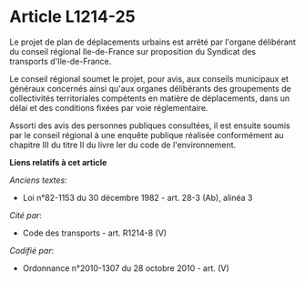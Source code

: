 # Article L1214-25

Le projet de plan de déplacements urbains est arrêté par l'organe délibérant du conseil régional Ile-de-France sur
proposition du Syndicat des transports d'Ile-de-France.

Le conseil régional soumet le projet, pour avis, aux conseils municipaux et généraux concernés ainsi qu'aux organes
délibérants des groupements de collectivités territoriales compétents en matière de déplacements, dans un délai et des
conditions fixées par voie réglementaire.

Assorti des avis des personnes publiques consultées, il est ensuite soumis par le conseil régional à une enquête publique
réalisée conformément au chapitre III du titre II du livre Ier du code de l'environnement.

**Liens relatifs à cet article**

_Anciens textes_:

  - Loi n°82-1153 du 30 décembre 1982 - art. 28-3 (Ab), alinéa 3

_Cité par_:

  - Code des transports - art. R1214-8 (V)

_Codifié par_:

  - Ordonnance n°2010-1307 du 28 octobre 2010 - art. (V)
